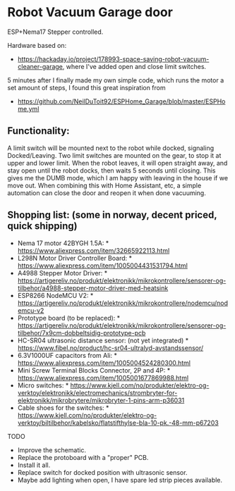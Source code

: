 # Robot Vacuum Garage door

ESP+Nema17 Stepper controlled.


Hardware based on: 
* https://hackaday.io/project/178993-space-saving-robot-vacuum-cleaner-garage, where I've added open and close limit switches.

5 minutes after I finally made my own simple code, which runs the motor a set amount of steps, I found this great inspiration from

* https://github.com/NeilDuToit92/ESPHome_Garage/blob/master/ESPHome.yml


## Functionality:
A limit switch will be mounted next to the robot while docked, signaling Docked/Leaving. Two limit switches are mounted on the gear, to stop it at upper and lower limit.
When the robot leaves, it will open straight away, and stay open until the robot docks, then waits 5 seconds until closing.
This gives me the DUMB mode, which I am happy with leaving in the house if we move out.
When combining this with Home Assistant, etc, a simple automation can close the door and reopen it when done vacuuming.

## Shopping list: (some in norway, decent priced, quick shipping)
- Nema 17 motor 42BYGH 1.5A: * https://www.aliexpress.com/item/32665922113.html
- L298N Motor Driver Controller Board: * https://www.aliexpress.com/item/1005004431531794.html
- A4988 Stepper Motor Driver: * https://artigereliv.no/produkt/elektronikk/mikrokontrollere/sensorer-og-tilbehor/a4988-stepper-motor-driver-med-heatsink
- ESP8266 NodeMCU V2: * https://artigereliv.no/produkt/elektronikk/mikrokontrollere/nodemcu/nodemcu-v2
- Prototype board (to be replaced): * https://artigereliv.no/produkt/elektronikk/mikrokontrollere/sensorer-og-tilbehor/7x9cm-dobbeltsidig-prototype-pcb
- HC-SR04 ultrasonic distance sensor: (not yet integrated) * https://www.fibel.no/product/hc-sr04-ultralyd-avstandssensor/
- 6.3V1000UF capacitors from Ali: * https://www.aliexpress.com/item/1005004524280300.html
- Mini Screw Terminal Blocks Connector, 2P and 4P: * https://www.aliexpress.com/item/1005001677869988.html
- Micro switches: * https://www.kjell.com/no/produkter/elektro-og-verktoy/elektronikk/electromechanics/strombryter-for-elektronikk/mikrobrytere/mikrobryter-1-pins-arm-p36031
- Cable shoes for the switches: * https://www.kjell.com/no/produkter/elektro-og-verktoy/biltilbehor/kabelsko/flatstifthylse-bla-10-pk.-48-mm-p67203

TODO
- Improve the schematic.
- Replace the protoboard with a "proper" PCB.
- Install it all.
- Replace switch for docked position with ultrasonic sensor.
- Maybe add lighting when open, I have spare led strip pieces available.
